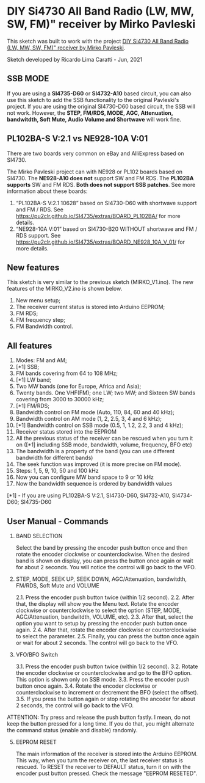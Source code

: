 # DIY Si4730 All Band Radio (LW, MW, SW, FM)" receiver by Mirko Pavleski

This sketch was built to work with the project [DIY Si4730 All Band Radio (LW, MW, SW, FM)" receiver by Mirko Pavleski](Thttps://create.arduino.cc/projecthub/mircemk/diy-si4730-all-band-radio-lw-mw-sw-fm-1894d9). 

Sketch developed by Ricardo Lima Caratti - Jun, 2021

## SSB MODE

If you are using a __SI4735-D60__ or __SI4732-A10__ based circuit, you can also use this sketch to add the SSB functionality  to the original Pavleski's project. If you are using the original SI4730-D60 based circuit, the SSB will not work. However, the __STEP, FM/RDS, MODE, AGC, Attenuation, bandwitdth, Soft Mute, Audio Volume and Shortwave__ will work fine. 

## PL102BA-S V:2.1 vs NE928-10A V:01

There are two boards very common on eBay and AlliExpress based on SI4730.

The Mirko Pavleski project can with  NE928 or PL102 boards based on SI4730.  The __NE928-A10 does not__ support SW and FM RDS. The __PL102BA supports__ SW and FM RDS. __Both does not support SSB patches__. See more information about these boards: 

1. “PL102BA-S V:2.1 10628” based on SI4730-D60 with shortwave support and FM / RDS. 
   See https://pu2clr.github.io/SI4735/extras/BOARD_PL102BA/ for more details.
2. “NE928-10A V:01” based on SI4730-B20 WITHOUT shortwave and FM / RDS support. 
   See https://pu2clr.github.io/SI4735/extras/BOARD_NE928_10A_V_01/ for more details. 


## New features

This sketch is very similar to the previous sketch (MIRKO_V1.ino). The new features of the MIRKO_V2.ino is shown below.


1. New menu setup;
2. The receiver current status is stored into Arduino EEPROM;
3. FM RDS;
4. FM frequency step;
5. FM Bandwidth control.

## All features 

1. Modes: FM and AM; 
2. [*1] SSB; 
3. FM bands covering from 64 to 108 MHz;
4. [*1] LW band; 
5. Two MW bands (one for Europe, Africa and Asia);
6. Twenty bands. One VHF(FM); one LW; two MW; and Sixteen SW bands covering from 3000 to 30000 kHz;
7. [*1] FM/RDS; 
8. Bandwidth control on FM mode (Auto, 110, 84, 60 and 40 kHz);
9. Bandwidth control on AM mode (1, 2, 2.5, 3, 4 and 6 kHz);
10. [*1] Bandwidth control on SSB mode (0.5, 1, 1.2, 2.2, 3 and 4 kHz);
11. Receiver status stored into the EEPROM
12. All the previous status of the receiver can be rescued when you turn it on ([*1] including SSB mode, bandwidth, volume, frequency, BFO etc)
13. The bandwidth is a property of the band (you can use different bandwidth for different bands)
14. The seek function was improved (it is more precise on FM mode). 
15. Steps: 1, 5, 9, 10, 50 and 100 kHz
16. Now you can configure MW band space to 9 or 10 kHz
17. Now the bandwidth sequence is ordered by bandwidth values

[*1] - If you are using PL102BA-S V:2.1, SI4730-D60, SI4732-A10,  SI4734-D60; SI4735-D60


## User Manual - Commands

1. BAND SELECTION

   Select the band by pressing the encoder push button once and then rotate the encoder clockwise or counterclockwise.
   When the desired band is shown on display, you  can press the button once again or wait for about 2 seconds. 
   You will notice the control will go back to the VFO.

2. STEP, MODE, SEEK UP, SEEK DOWN, AGC/Attenuation, bandwitdth, FM/RDS, Soft Mute and VOLUME

     2.1. Press the encoder push button twice (within 1/2 second).
     2.2. After that, the display will show you the Menu text. Rotate the encoder clockwise or counterclockwise 
          to select the option (STEP, MODE, AGC/Attenuation, bandwitdth, VOLUME, etc). 
     2.3. After that, select the option you want to setup by pressing the encoder push button once again. 
     2.4. After that, rotate the encoder clockwise or counterclockwise to select the parameter.
     2.5. Finally, you can press the button once again or wait for about 2 seconds. 
          The control will go back to the VFO.  

3. VFO/BFO Switch 

    3.1. Press the encoder push button twice (within 1/2 second).
    3.2. Rotate the encoder clockwise or counterclockwise and go to the BFO option. This option is shown only on SSB mode. 
    3.3. Press the encoder push button once again. 
    3.4. Rotate the encoder clockwise or counterclockwise to increment or decrement the BFO (select the offset).
    3.5. If you press the button again or stop rotating the ancoder for about 2 seconds, the control will go back to the VFO. 

ATTENTION: Try press and release the push button fastly. I mean, do not keep the button pressed for a long time. 
           If you do that, you might alternate the command status (enable and disable) randomly. 

5. EEPROM RESET

   The main information of the receiver is stored into the Arduino EEPROM. This way, when you turn the receiver on, 
   the last receiver status is rescued. To RESET the receiver to DEFAULT status, turn it on with the encoder pust button pressed. 
   Check the message "EEPROM RESETED". 


